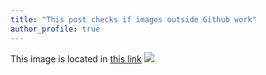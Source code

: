 ```yaml
---
title: "This post checks if images outside Github work"
author_profile: true
---
```

This image is located in [this link](https://gyazo.com/eb5c5741b6a9a16c692170a41a49c858.png)
![](https://gyazo.com/eb5c5741b6a9a16c692170a41a49c858.png)
